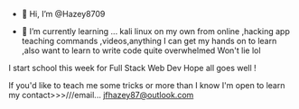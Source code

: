 - 👋 Hi, I’m @Hazey8709

- 🌱 I’m currently learning ... kali linux on my own  from online ,hacking app teaching commands
,videos,anything I can get my hands on to learn ,also want to learn to write code  quite overwhelmed
Won't lie lol

I start school this week for Full Stack Web Dev    Hope all goes well !

If you'd like to teach me some tricks or more than I know 
I'm open to learn my contact>>>///email... jfhazey87@outlook.com

<!---
Hazey8709/Hazey8709 is a ✨ special ✨ repository because its `README.md` (this file) appears on your GitHub profile.
You can click the Preview link to take a look at your changes.
--->
